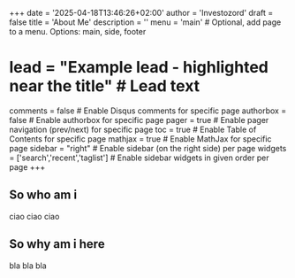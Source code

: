 +++
date = '2025-04-18T13:46:26+02:00'
author = 'Investozord'
draft = false
title = 'About Me'
description = ''
menu = 'main' # Optional, add page to a menu. Options: main, side, footer

# lead = "Example lead - highlighted near the title" # Lead text
comments = false # Enable Disqus comments for specific page
authorbox = false # Enable authorbox for specific page
pager = true # Enable pager navigation (prev/next) for specific page
toc = true # Enable Table of Contents for specific page
mathjax = true # Enable MathJax for specific page
sidebar = "right" # Enable sidebar (on the right side) per page
widgets = ['search','recent','taglist'] # Enable sidebar widgets in given order per page
+++

## So who am i

ciao ciao ciao

## So why am i here

bla bla bla